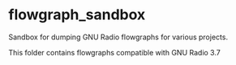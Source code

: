 # flowgraph_sandbox
Sandbox for dumping GNU Radio flowgraphs for various projects.

This folder contains flowgraphs compatible with GNU Radio 3.7

